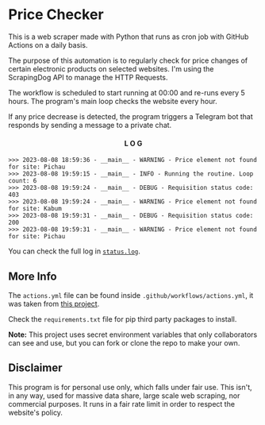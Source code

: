 # Price Checker
This is a web scraper made with Python that runs as cron job with GitHub Actions on a daily basis.

The purpose of this automation is to regularly check for price changes of certain electronic products on selected websites. I'm using the ScrapingDog API to manage the HTTP Requests.

The workflow is scheduled to start running at 00:00 and re-runs every 5 hours. The program's main loop checks the website every hour.

If any price decrease is detected, the program triggers a Telegram bot that responds by sending a message to a private chat.

<div align="center" >

#### L O G

</div>

```
>>> 2023-08-08 18:59:36 - __main__ - WARNING - Price element not found for site: Pichau
>>> 2023-08-08 19:59:15 - __main__ - INFO - Running the routine. Loop count: 6
>>> 2023-08-08 19:59:24 - __main__ - DEBUG - Requisition status code: 403
>>> 2023-08-08 19:59:24 - __main__ - WARNING - Price element not found for site: Kabum
>>> 2023-08-08 19:59:31 - __main__ - DEBUG - Requisition status code: 200
>>> 2023-08-08 19:59:31 - __main__ - WARNING - Price element not found for site: Pichau
```

You can check the full log in [`status.log`](./status.log).

## More Info

The `actions.yml` file can be found inside `.github/workflows/actions.yml`, it was taken from [this project](https://github.com/patrickloeber/python-github-action-template).

Check the `requirements.txt` file for pip third party packages to install.

<strong>Note:</strong> This project uses secret environment variables that only collaborators can see and use, but you can fork or clone the repo to make your own. 

## Disclaimer
This program is for personal use only, which falls under fair use. This isn't, in any way, used for massive data share, large scale web scraping, nor commercial purposes. It runs in a fair rate limit in order to respect the website's policy.